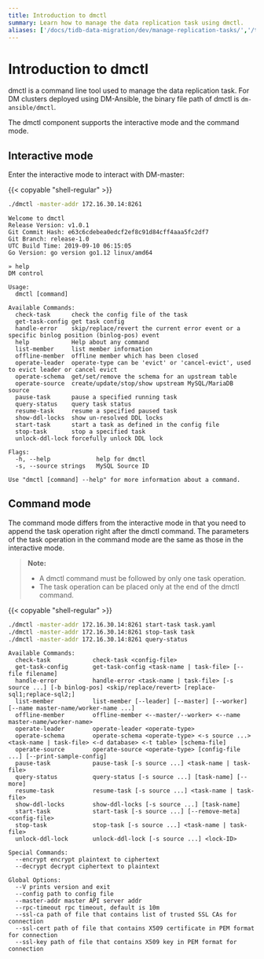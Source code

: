 ```yaml
---
title: Introduction to dmctl
summary: Learn how to manage the data replication task using dmctl.
aliases: ['/docs/tidb-data-migration/dev/manage-replication-tasks/','/tidb-data-migration/dev/manage-replication-tasks/']
---
```


# Introduction to dmctl

dmctl is a command line tool used to manage the data replication task. For DM clusters deployed using DM-Ansible, the binary file path of dmctl is `dm-ansible/dmctl`.

The dmctl component supports the interactive mode and the command mode.

## Interactive mode

Enter the interactive mode to interact with DM-master:

{{< copyable "shell-regular" >}}

```bash
./dmctl -master-addr 172.16.30.14:8261
```

```
Welcome to dmctl
Release Version: v1.0.1
Git Commit Hash: e63c6cdebea0edcf2ef8c91d84cff4aaa5fc2df7
Git Branch: release-1.0
UTC Build Time: 2019-09-10 06:15:05
Go Version: go version go1.12 linux/amd64

» help
DM control

Usage:
  dmctl [command]

Available Commands:
  check-task      check the config file of the task
  get-task-config get task config
  handle-error    skip/replace/revert the current error event or a specific binlog position (binlog-pos) event
  help            Help about any command
  list-member     list member information
  offline-member  offline member which has been closed
  operate-leader  operate-type can be 'evict' or 'cancel-evict', used to evict leader or cancel evict
  operate-schema  get/set/remove the schema for an upstream table
  operate-source  create/update/stop/show upstream MySQL/MariaDB source
  pause-task      pause a specified running task
  query-status    query task status
  resume-task     resume a specified paused task
  show-ddl-locks  show un-resolved DDL locks
  start-task      start a task as defined in the config file
  stop-task       stop a specified task
  unlock-ddl-lock forcefully unlock DDL lock

Flags:
  -h, --help             help for dmctl
  -s, --source strings   MySQL Source ID

Use "dmctl [command] --help" for more information about a command.
```

## Command mode

The command mode differs from the interactive mode in that you need to append the task operation right after the dmctl command. The parameters of the task operation in the command mode are the same as those in the interactive mode.

> **Note:**
>
> + A dmctl command must be followed by only one task operation.
> + The task operation can be placed only at the end of the dmctl command.

{{< copyable "shell-regular" >}}

```bash
./dmctl -master-addr 172.16.30.14:8261 start-task task.yaml
./dmctl -master-addr 172.16.30.14:8261 stop-task task
./dmctl -master-addr 172.16.30.14:8261 query-status
```

```
Available Commands:
  check-task            check-task <config-file>
  get-task-config       get-task-config <task-name | task-file> [--file filename]
  handle-error          handle-error <task-name | task-file> [-s source ...] [-b binlog-pos] <skip/replace/revert> [replace-sql1;replace-sql2;]
  list-member           list-member [--leader] [--master] [--worker] [--name master-name/worker-name ...]
  offline-member        offline-member <--master/--worker> <--name master-name/worker-name>
  operate-leader        operate-leader <operate-type>
  operate-schema        operate-schema <operate-type> <-s source ...> <task-name | task-file> <-d database> <-t table> [schema-file]
  operate-source        operate-source <operate-type> [config-file ...] [--print-sample-config]
  pause-task            pause-task [-s source ...] <task-name | task-file>
  query-status          query-status [-s source ...] [task-name] [--more]
  resume-task           resume-task [-s source ...] <task-name | task-file>
  show-ddl-locks        show-ddl-locks [-s source ...] [task-name]
  start-task            start-task [-s source ...] [--remove-meta] <config-file>
  stop-task             stop-task [-s source ...] <task-name | task-file>
  unlock-ddl-lock       unlock-ddl-lock [-s source ...] <lock-ID>

Special Commands:
  --encrypt encrypt plaintext to ciphertext
  --decrypt decrypt ciphertext to plaintext

Global Options:
  --V prints version and exit
  --config path to config file
  --master-addr master API server addr
  --rpc-timeout rpc timeout, default is 10m
  --ssl-ca path of file that contains list of trusted SSL CAs for connection
  --ssl-cert path of file that contains X509 certificate in PEM format for connection
  --ssl-key path of file that contains X509 key in PEM format for connection
```